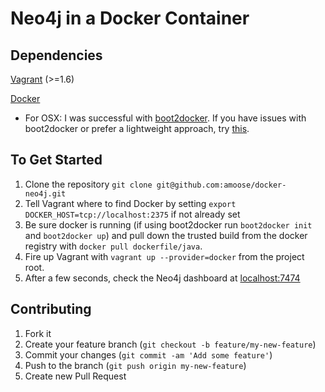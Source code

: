 Neo4j in a Docker Container
=========


Dependencies
---

[Vagrant](https://www.vagrantup.com/downloads.html) (>=1.6)

[Docker](https://docs.docker.com/installation/#installation)

- For OSX: I was successful with [boot2docker](https://github.com/boot2docker/osx-installer/releases). If you have issues with boot2docker or prefer a lightweight approach, try [this](http://zaiste.net/2014/02/lightweight_docker_experience_on_osx/).



To Get Started
---

1. Clone the repository `git clone git@github.com:amoose/docker-neo4j.git`
2. Tell Vagrant where to find Docker by setting `export DOCKER_HOST=tcp://localhost:2375` if not already set
3. Be sure docker is running (if using boot2docker run `boot2docker init` and `boot2docker up`) and pull down the trusted build from the docker registry with `docker pull dockerfile/java`.
4. Fire up Vagrant with `vagrant up --provider=docker` from the project root.
5. After a few seconds, check the Neo4j dashboard at [localhost:7474](http://localhost:7474)



Contributing
---

1. Fork it
2. Create your feature branch (`git checkout -b feature/my-new-feature`)
3. Commit your changes (`git commit -am 'Add some feature'`)
4. Push to the branch (`git push origin my-new-feature`)
5. Create new Pull Request
